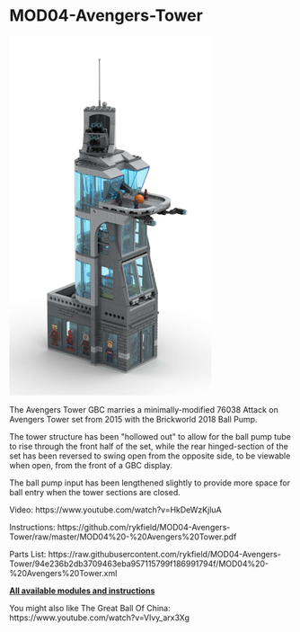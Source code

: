 <a name="README"></a>
# MOD04-Avengers-Tower

<img width="360" height="640" src="https://github.com/rykfield/MOD04-Avengers-Tower/raw/master/Render_MOD04_01.jpg">
<BR>

The Avengers Tower GBC marries a minimally-modified 76038 Attack on Avengers Tower set from 2015 with the Brickworld 2018 Ball Pump.
<P>
The tower structure has been "hollowed out" to allow for the ball pump tube to rise through the front half of the set, while the rear hinged-section of the set has been reversed to swing open from the opposite side, to be viewable when open, from the front of a GBC display.
<p>
The ball pump input has been lengthened slightly to provide more space for ball entry when the tower sections are closed.

<P>Video: https://www.youtube.com/watch?v=HkDeWzKjluA

<P>Instructions: https://github.com/rykfield/MOD04-Avengers-Tower/raw/master/MOD04%20-%20Avengers%20Tower.pdf

<P>Parts List: https://raw.githubusercontent.com/rykfield/MOD04-Avengers-Tower/94e236b2db3709463eba957115799f186991794f/MOD04%20-%20Avengers%20Tower.xml

<P>

<P><a href="https://github.com/rykfield/REF00-Module-Overview"><B>All available modules and instructions</b></a>

<P>You might also like The Great Ball Of China: https://www.youtube.com/watch?v=Vlvy_arx3Xg